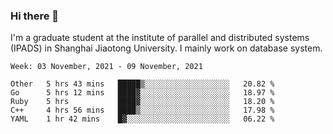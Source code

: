 ### Hi there 👋

I'm a graduate student at the institute of parallel and distributed systems (IPADS) in Shanghai Jiaotong University. I mainly work on database system.

<!--START_SECTION:waka-->
```text
Week: 03 November, 2021 - 09 November, 2021

Other   5 hrs 43 mins   █████▒░░░░░░░░░░░░░░░░░░░   20.82 % 
Go      5 hrs 12 mins   ████▓░░░░░░░░░░░░░░░░░░░░   18.97 % 
Ruby    5 hrs           ████▓░░░░░░░░░░░░░░░░░░░░   18.20 % 
C++     4 hrs 56 mins   ████▒░░░░░░░░░░░░░░░░░░░░   17.98 % 
YAML    1 hr 42 mins    █▓░░░░░░░░░░░░░░░░░░░░░░░   06.22 % 
```
<!--END_SECTION:waka-->

<!--
**yqmmm/yqmmm** is a ✨ _special_ ✨ repository because its `README.md` (this file) appears on your GitHub profile.

Here are some ideas to get you started:

- 🔭 I’m currently working on ...
- 🌱 I’m currently learning ...
- 👯 I’m looking to collaborate on ...
- 🤔 I’m looking for help with ...
- 💬 Ask me about ...
- 📫 How to reach me: ...
- 😄 Pronouns: ...
- ⚡ Fun fact: ...
-->
